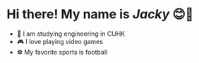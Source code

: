# Hi there! My name is *Jacky* 😊🤙
- 📖 I am studying engineering in CUHK
- 🎮 I love playing video games
- ⚽ My favorite sports is football 
